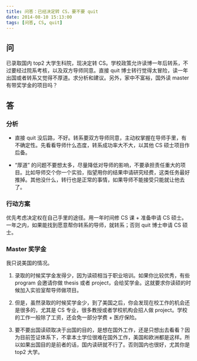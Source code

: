 ```yaml
---
title: 问答：已经决定转 CS，要不要 quit
date: 2014-08-10 15:13:00
tags: [问答, CS, quit]
---
```


## 问
已录取国内 top2 大学生科院，现决定转 CS。学校政策允许读博一年后转系，不过要经过院系考核，以及双方导师同意。直接 quit 博士转行觉得太冒险，读一年出国或者转系又觉得不厚道。求分析和建议。另外，家中不富裕，国外读 master 有带奖学金的项目吗？

## 答
### 分析

- 直接 quit 没后路，不好。转系要双方导师同意，主动权掌握在导师手里，有不确定性。先看看导师什么态度，转系成功率大不大，以其他 CS 硕士项目作后备。

- “厚道” 的问题不要想太多，尽量降低对导师的影响，不要承担责任重大的项目。比如导师交个你一个实验，指望用你的结果申请研究经费，这类任务最好推掉。其他没什么，转行也是正常的事情，如果导师不能接受只能就让他去了。

### 行动方案
优先考虑决定权在自己手里的途径。用一年时间修 CS 课 + 准备申请 CS 硕士。一年之内，如果能找到愿意帮你转系的导师，就转系；否则 quit 博士申请 CS 硕士。

### Master 奖学金
我只说美国的情况。

1. 录取的时候奖学金发得少，因为读硕相当于职业培训。如果你比较优秀，有些 program 会邀请你做 thesis 或者 project，会给奖学金。这就要求你读硕的时候加入实验室帮导师做项目。

2. 但是，虽然录取的时候奖学金少，到了美国之后，你会发现在校工作的机会还是很多的，尤其是 CS 专业，很多教授或者学校机构会招人做 project。学校的工作一般除了工资，还会免一部分学费 + 医疗保险。

3. 要不要出国读硕取决于出国的目的，是想在国外工作，还是只想出去看看？因为目前签证体系下，不拿本土学位很难在国外工作，美国和欧洲都是这样。所以如果出国目的是前者的话，国内读研就不行了。否则国内也很好，尤其你是 top2 大学。
